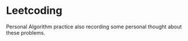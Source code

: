 # Leetcoding
Personal Algorithm practice also recording some personal thought about these problems.
